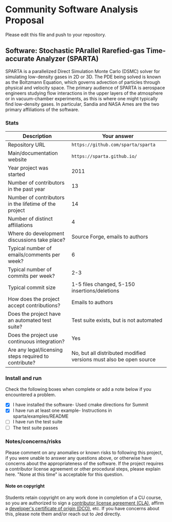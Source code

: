 # Community Software Analysis Proposal
Please edit this file and push to your repository.

## Software: Stochastic PArallel Rarefied-gas Time-accurate Analyzer (SPARTA) 

SPARTA is a parallelized Direct Simulation Monte Carlo (DSMC) solver for simulating low-density gases in 2D or 3D. The PDE being solved is known as the Boltzmann Equation, which governs advection of particles through physical and velocity space. The primary audience of SPARTA is aerospace engineers studying flow interactions in the upper layers of the atmosphere or in vacuum-chamber experiments, as this is where one might typically find low-density gases. In particular, Sandia and NASA Ames are the two primary affiliations of the software.

### Stats

| Description | Your answer |
|---------|-----------|
| Repository URL | `https://github.com/sparta/sparta` | 
| Main/documentation website | `https://sparta.github.io/` |
| Year project was started | 2011 |
| Number of contributors in the past year | 13 |
| Number of contributors in the lifetime of the project | 14 |
| Number of distinct affiliations | 4 |
| Where do development discussions take place? | Source Forge, emails to authors  |
| Typical number of emails/comments per week? | 6 |
| Typical number of commits per week? | 2-3 |
| Typical commit size | 1-5 files changed, 5-150 insertions/deletions |
| How does the project accept contributions? | Emails to authors |
| Does the project have an automated test suite? | Test suite exists, but is not automated |
| Does the project use continuous integration? | Yes |
| Are any legal/licensing steps required to contribute? | No, but all distributed modified versions must also be open source |

### Install and run

Check the following boxes when complete or add a note below if you
encountered a problem.

- [X] I have installed the software- Used cmake directions for Summit
- [X] I have run at least one example- Instructions in sparta/examples/README
- [ ] I have run the test suite
- [ ] The test suite passes

### Notes/concerns/risks

Please comment on any anomalies or known risks to following this
project, if you were unable to answer any questions above, or
otherwise have concerns about the appropriateness of the software.  If
the project requires a contributor license agreement or other
procedural steps, please explain here.  "None at this time" is
acceptable for this question.

#### Note on copyright
Students retain copyright on any work done in completion of a CU
course, so you are authorized to sign a [contributor license
agreement (CLA)](https://en.wikipedia.org/wiki/Contributor_License_Agreement),
affirm a [developer's certificate of
origin (DCO)](https://en.wikipedia.org/wiki/Developer_Certificate_of_Origin),
etc.  If you have concerns about this, please note them and/or reach
out to Jed directly.
